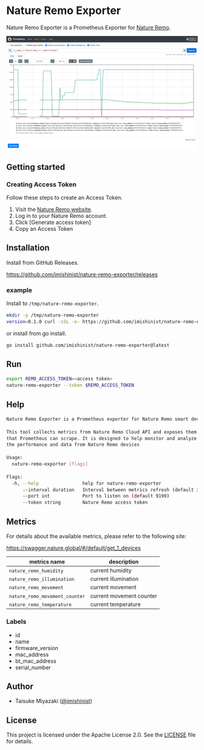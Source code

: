 # Nature Remo Exporter

Nature Remo Exporter is a Prometheus Exporter for [Nature Remo](https://shop.nature.global/collections/nature-remo).

![Prometheus Exporter Screenshots](/assets/prometheus_exporter.png)

## Getting started

### Creating Access Token

Follow these steps to create an Access Token.

1. Visit the [Nature Remo website](https://home.nature.global).
2. Log in to your Nature Remo account.
3. Click [Generate access token]
4. Copy an Access Token

## Installation

Install from GitHub Releases.

https://github.com/imishinist/nature-remo-exporter/releases

### example

Install to `/tmp/nature-remo-exporter`.

```bash
mkdir -p /tmp/nature-remo-exporter
version=0.1.0 curl -sSL -o- https://github.com/imishinist/nature-remo-exporter/releases/download/v${version}/nature-remo-exporter_Linux_x86_64.tar.gz | tar xzvf - -C /tmp/nature-remo-exporter
```

or install from go install.

```bash
go install github.com/imishinist/nature-remo-exporter@latest
```

## Run

```bash
export REMO_ACCESS_TOKEN=<access token>
nature-remo-exporter --token $REMO_ACCESS_TOKEN
```

## Help

```bash
Nature Remo Exporter is a Prometheus exporter for Nature Remo smart devices.

This tool collects metrics from Nature Remo Cloud API and exposes them in a format
that Prometheus can scrape. It is designed to help monitor and analyze
the performance and data from Nature Remo devices

Usage:
  nature-remo-exporter [flags]

Flags:
  -h, --help                help for nature-remo-exporter
      --interval duration   Interval between metrics refresh (default 30s)
      --port int            Port to listen on (default 9199)
      --token string        Nature Remo access token
```

## Metrics

For details about the available metrics, please refer to the following site:

https://swagger.nature.global/#/default/get_1_devices

| metrics name                   | description              |
|--------------------------------|--------------------------|
| `nature_remo_humidity`         | current humidity         |
| `nature_remo_illumination`     | current illumination     |
| `nature_remo_movement`         | current movement         |
| `nature_remo_movement_counter` | current movement counter |
| `nature_remo_temperature`      | current temperature      |

### Labels

- id
- name
- firmware_version
- mac_address
- bt_mac_address
- serial_number

## Author

- Taisuke Miyazaki ([@imishinist](https://github.com/imishinist))

## License

This project is licensed under the Apache License 2.0. See the [LICENSE](LICENSE) file for details.
